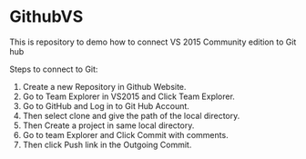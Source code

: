 # GithubVS
This is repository to demo how to connect VS 2015 Community edition to Git hub

Steps to connect to Git: 
1. Create a new Repository in Github Website.
2. Go to Team Explorer in VS2015 and Click Team Explorer.
3. Go to GitHub and Log in to Git Hub Account.
4. Then select clone and give the path of the local directory.
5. Then Create a project in same local directory.
6. Go to team Explorer and  Click Commit with comments.
7. Then click Push link in the Outgoing Commit.
